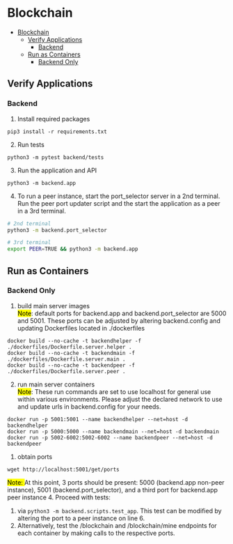 # Blockchain

- [Blockchain](#blockchain)
  - [Verify Applications](#verify-applications)
    - [Backend](#backend)
  - [Run as Containers](#run-as-containers)
    - [Backend Only](#backend-only)

## Verify Applications
### Backend
1. Install required packages
```
pip3 install -r requirements.txt
```
2. Run tests
```
python3 -m pytest backend/tests
```
3. Run the application and API
```
python3 -m backend.app
```
4. To run a peer instance, start the port_selector server in a 2nd terminal. Run the peer port updater script and the start the application as a peer in a 3rd terminal.
```sh
# 2nd terminal
python3 -m backend.port_selector

# 3rd terminal
export PEER=TRUE && python3 -m backend.app
```
<!-- ### Frontend -->
## Run as Containers
### Backend Only
1. build main server images <br>
<mark>Note</mark>: default ports for backend.app and backend.port_selector are 5000 and 5001. These ports can be adjusted by altering backend.config and updating Dockerfiles located in ./dockerfiles
```
docker build --no-cache -t backendhelper -f ./dockerfiles/Dockerfile.server.helper .
docker build --no-cache -t backendmain -f ./dockerfiles/Dockerfile.server.main .
docker build --no-cache -t backendpeer -f ./dockerfiles/Dockerfile.server.peer .
```
2. run main server containers <br>
<mark>Note</mark>: These run commands are set to use localhost for general use within various environments. Please adjust the declared network to use and update urls in backend.config for your needs.
```
docker run -p 5001:5001 --name backendhelper --net=host -d backendhelper
docker run -p 5000:5000 --name backendmain --net=host -d backendmain
docker run -p 5002-6002:5002-6002 --name backendpeer --net=host -d backendpeer
```
1. obtain ports
```
wget http://localhost:5001/get/ports
```
<mark>Note: </mark> At this point, 3 ports should be present: 5000 (backend.app non-peer instance), 5001 (backend.port_selector), and a third port for backend.app peer instance
4. Proceed with tests:
   1. via `python3 -m backend.scripts.test_app`. This test can be modified by altering the port to a peer instance on line 6.
   2. Alternatively, test the /blockchain and /blockchain/mine endpoints for each container by making calls to the respective ports. 